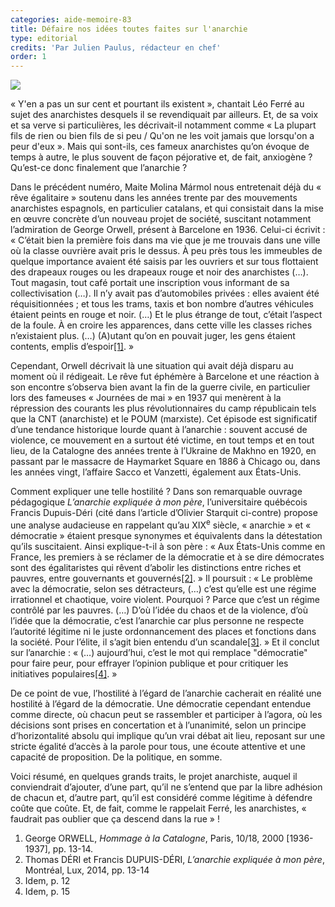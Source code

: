 ```yaml
---
categories: aide-memoire-83
title: Défaire nos idées toutes faites sur l'anarchie
type: editorial
credits: 'Par Julien Paulus, rédacteur en chef'
order: 1
---
```

![](/assets/uploads/am-83-amour-et-anarchie.jpg)



« Y'en a pas un sur cent et pourtant ils existent », chantait Léo Ferré au sujet des anarchistes desquels il se revendiquait par ailleurs. Et, de sa voix et sa verve si particulières, les décrivait-il notamment comme « La plupart fils de rien ou bien fils de si peu / Qu'on ne les voit jamais que lorsqu'on a peur d'eux ». Mais qui sont-ils, ces fameux anarchistes qu’on évoque de temps à autre, le plus souvent de façon péjorative et, de fait, anxiogène ? Qu’est-ce donc finalement que l’anarchie ?

Dans le précédent numéro, Maite Molina Mármol nous entretenait déjà du « rêve égalitaire » soutenu dans les années trente par des mouvements anarchistes espagnols, en particulier catalans, et qui consistait dans la mise en œuvre concrète d’un nouveau projet de société, suscitant notamment l’admiration de George Orwell, présent à Barcelone en 1936. Celui-ci écrivit : « C’était bien la première fois dans ma vie que je me trouvais dans une ville où la classe ouvrière avait pris le dessus. À peu près tous les immeubles de quelque importance avaient été saisis par les ouvriers et sur tous flottaient des drapeaux rouges ou les drapeaux rouge et noir des anarchistes (…). Tout magasin, tout café portait une inscription vous informant de sa collectivisation (…). Il n’y avait pas d’automobiles privées : elles avaient été réquisitionnées ; et tous les trams, taxis et bon nombre d’autres véhicules étaient peints en rouge et noir. (…) Et le plus étrange de tout, c’était l’aspect de la foule. À en croire les apparences, dans cette ville les classes riches n’existaient plus. (…) (A)utant qu’on en pouvait juger, les gens étaient contents, emplis d’espoir[[1]](#footnote-1). »

Cependant, Orwell décrivait là une situation qui avait déjà disparu au moment où il rédigeait. Le rêve fut éphémère à Barcelone et une réaction à son encontre s’observa bien avant la fin de la guerre civile, en particulier lors des fameuses « Journées de mai » en 1937 qui menèrent à la répression des courants les plus révolutionnaires du camp républicain tels que la CNT (anarchiste) et le POUM (marxiste). Cet épisode est significatif d’une tendance historique lourde quant à l’anarchie : souvent accusé de violence, ce mouvement en a surtout été victime, en tout temps et en tout lieu, de la Catalogne des années trente à l’Ukraine de Makhno en 1920, en passant par le massacre de Haymarket Square en 1886 à Chicago ou, dans les années vingt, l’affaire Sacco et Vanzetti, également aux États-Unis.

Comment expliquer une telle hostilité ? Dans son remarquable ouvrage pédagogique _L’anarchie expliquée à mon père_, l’universitaire québécois Francis Dupuis-Déri (cité dans l’article d’Olivier Starquit ci-contre) propose une analyse audacieuse en rappelant qu’au XIX<sup>e</sup> siècle, « anarchie » et « démocratie » étaient presque synonymes et équivalents dans la détestation qu’ils suscitaient. Ainsi explique-t-il à son père : « Aux États-Unis comme en France, les premiers à se réclamer de la démocratie et à se dire démocrates sont des égalitaristes qui rêvent d’abolir les distinctions entre riches et pauvres, entre gouvernants et gouvernés[[2]](#footnote-2). » Il poursuit : « Le problème avec la démocratie, selon ses détracteurs, (…) c’est qu’elle est une régime irrationnel et chaotique, voire violent. Pourquoi ? Parce que c’est un régime contrôlé par les pauvres. (…) D’où l’idée du chaos et de la violence, d’où l’idée que la démocratie, c’est l’anarchie car plus personne ne respecte l’autorité légitime ni le juste ordonnancement des places et fonctions dans la société. Pour l’élite, il s’agit bien entendu d’un scandale[[3]](#footnote-3). » Et il conclut sur l’anarchie : « (…) aujourd’hui, c’est le mot qui remplace "démocratie" pour faire peur, pour effrayer l’opinion publique et pour critiquer les initiatives populaires[[4]](#footnote-4). »

De ce point de vue, l’hostilité à l’égard de l’anarchie cacherait en réalité une hostilité à l’égard de la démocratie. Une démocratie cependant entendue comme directe, où chacun peut se rassembler et participer à l’agora, où les décisions sont prises en concertation et à l’unanimité, selon un principe d’horizontalité absolu qui implique qu’un vrai débat ait lieu, reposant sur une stricte égalité d’accès à la parole pour tous, une écoute attentive et une capacité de proposition. De la politique, en somme.

Voici résumé, en quelques grands traits, le projet anarchiste, auquel il conviendrait d’ajouter, d’une part, qu’il ne s’entend que par la libre adhésion de chacun et, d’autre part, qu’il est considéré comme légitime à défendre coûte que coûte. Et, de fait, comme le rappelait Ferré, les anarchistes, « faudrait pas oublier que ça descend dans la rue » !          

1. George ORWELL, _Hommage à la Catalogne_, Paris, 10/18, 2000 \[1936-1937], pp. 13-14.
2. Thomas DÉRI et Francis DUPUIS-DÉRI, _L’anarchie expliquée à mon père_, Montréal, Lux, 2014, pp. 13-14
3. Idem, p. 12
4. Idem, p. 15
